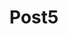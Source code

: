 ---
layout: posts.njk
title: Post5
stylesheet: post.css
infoText: "This is the first project in development for my studio. A light device that outputs various colors based on the audio heard."
permalink: "{{ '/posts/fifth/' | prefixedUrl }}"

postImage:
  - {src: "{{ '/assets/Sketches_of_Products1/Web_Image_5.jpg' | prefixedUrl }}", class: "product_5"}
---